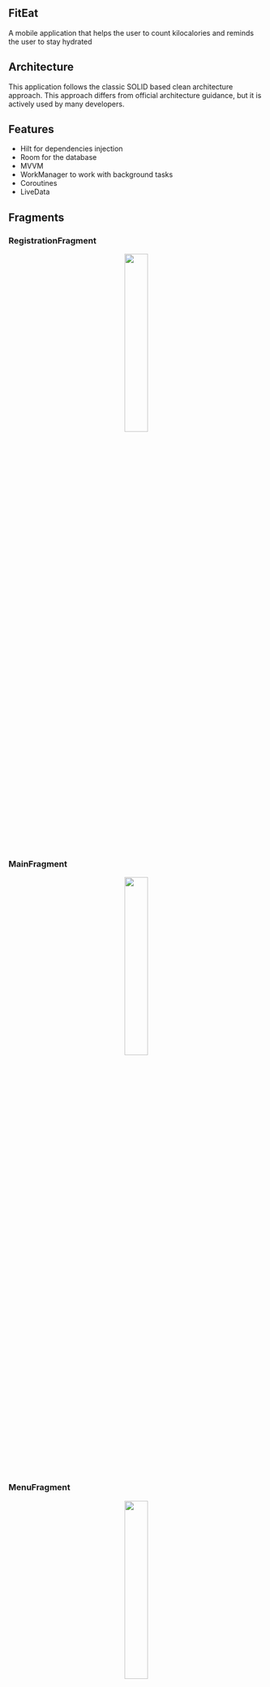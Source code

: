 ## FitEat
A mobile application that helps the user to count kilocalories and reminds the user to stay hydrated
## Architecture
This application follows the classic SOLID based clean architecture approach. This approach differs from official architecture guidance, but it is actively used by many developers. 
## Features
- Hilt for dependencies injection
- Room for the database
- MVVM
- WorkManager to work with background tasks
- Coroutines
- LiveData
## Fragments
### RegistrationFragment 
<p align="center">
<img  src=".\RegistrationFragment.jpg" width="30%">
</p>

### MainFragment
<p align="center">
<img  src=".\RegistrationFragment.jpg" width="30%">
</p>

### MenuFragment 
<p align="center">
<img  src=".\RegistrationFragment.jpg" width="30%">
</p>

